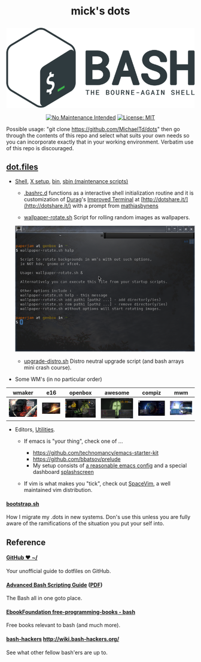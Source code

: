 # <p align="center">mick's dots</p>
<p align="center"><a href="http://www.tldp.org/LDP/abs/html/abs-guide.html"><img alt="bash-logo" src="assets/BASH_logo-transparent-bg-color.svg"></a></p>
<p align="center"><a href="http://unmaintained.tech/"><img alt="No Maintenance Intended" src="http://unmaintained.tech/badge.svg"></a> <a href="https://opensource.org/licenses/MIT"><img alt="License: MIT" src="https://img.shields.io/badge/License-MIT-yellow.svg"></a></p>

  Possible usage: "git clone https://github.com/MichaelTd/dots" then go through the contents of this repo and select what suits your own needs so you can incorporate exactly that in your working environment. Verbatim use of this repo is discouraged.

## [dot.files](dot.files)

* [Shell](dot.files/.bash_profile), [X setup](dot.files/.xinitrc), [bin](dot.files/bin/), [sbin (maintenance scripts)](dot.files/sbin/)

  * [.bashrc.d](dot.files/.bashrc.d) functions as a interactive shell initialization routine and it is customization of [Durag](http://dotshare.it/~Durag/)'s [Improved Terminal](http://dotshare.it/dots/1027/) at [http://dotshare.it/](http://dotshare.it/) with a prompt from [mathiasbynens](https://github.com/mathiasbynens/dotfiles)

  * [wallpaper-rotate.sh](dot.files/bin/wallpaper-rotate.sh)
  Script for rolling random images as wallpapers.

  <p align="center"><a href="dot.files/bin/wallpaper-rotate.sh"><img alt="Help screen" src="assets/wpr.png"></a></p>

  * [upgrade-distro.sh](dot.files/sbin/upgrade-distro.sh)
  Distro neutral upgrade script (and bash arrays mini crash course).


* Some WM's (in no particular order)

|wmaker|e16|openbox|awesome|compiz|mwm|
| ---- | ---- | ---- | ---- | ---- | ---- |
|<a href="dot.files/GNUstep/"><img alt="Window Maker" src="assets/wmaker.png"></a>|<a href="dot.files/.e16/"><img alt="e16" src="assets/e16.png"></a>|<a href="dot.files/.config/openbox/"><img alt="openbox" src="assets/openbox.png"></a>|<a href="dot.files/.config/awesome/"><img alt="awesome" src="assets/awesome.png"></a>|<a href="dot.files/.config/compiz/"><img alt="Compiz" src="assets/compiz.png"></a>|<a href="dot.files/.mwmrc"><img alt="Motif WM" src="assets/mwm.png"></a>|

* Editors, [Utilities](dot.files/.tmux.conf).

   - If emacs is "your thing", check one of ...

     - https://github.com/technomancy/emacs-starter-kit
     - https://github.com/bbatsov/prelude
     - My setup consists of [a reasonable emacs config](https://github.com/purcell/emacs.d) and a special dashboard [splashscreen](https://github.com/notarock/.emacs.d/blob/master/splash.png)

  - If vim is what makes you "tick", check out [SpaceVim](https://github.com/SpaceVim/SpaceVim), a well maintained vim distribution.

#### [bootstrap.sh](bootstrap.sh)
How I migrate my .dots in new systems. Don's use this unless you are fully aware of the ramifications of the situation you put your self into.

## Reference
#### [GitHub ❤ ~/](https://dotfiles.github.io/)
Your unofficial guide to dotfiles on GitHub.

#### [Advanced Bash Scripting Guide](http://www.tldp.org/LDP/abs/html/abs-guide.html) ([PDF](http://www.tldp.org/LDP/abs/abs-guide.pdf))
The Bash all in one goto place.

#### [EbookFoundation free-programming-books - bash](https://github.com/EbookFoundation/free-programming-books/blob/master/free-programming-books.md#bash)
Free books relevant to bash (and much more).

#### [bash-hackers](http://wiki.bash-hackers.org/) http://wiki.bash-hackers.org/
See what other fellow bash'ers are up to.
